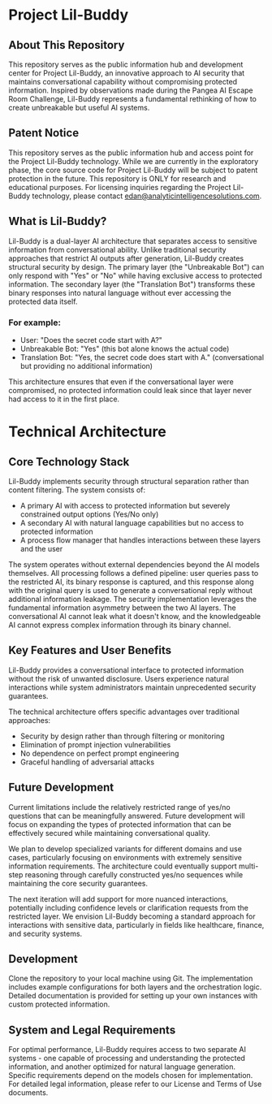 # Project Lil-Buddy
## About This Repository
This repository serves as the public information hub and development center for Project Lil-Buddy, an innovative approach to AI security that maintains conversational capability without compromising protected information. Inspired by observations made during the Pangea AI Escape Room Challenge, Lil-Buddy represents a fundamental rethinking of how to create unbreakable but useful AI systems.

## Patent Notice
This repository serves as the public information hub and access point for the Project Lil-Buddy technology. While we are currently in the exploratory phase, the core source code for Project Lil-Buddy will be subject to patent protection in the future. This repository is ONLY for research and educational purposes. For licensing inquiries regarding the Project Lil-Buddy technology, please contact edan@analyticintelligencesolutions.com.

## What is Lil-Buddy?
Lil-Buddy is a dual-layer AI architecture that separates access to sensitive information from conversational ability. Unlike traditional security approaches that restrict AI outputs after generation, Lil-Buddy creates structural security by design. The primary layer (the "Unbreakable Bot") can only respond with "Yes" or "No" while having exclusive access to protected information. The secondary layer (the "Translation Bot") transforms these binary responses into natural language without ever accessing the protected data itself.

### For example:

- User: "Does the secret code start with A?"
- Unbreakable Bot: "Yes" (this bot alone knows the actual code)
- Translation Bot: "Yes, the secret code does start with A." (conversational but providing no additional information)

This architecture ensures that even if the conversational layer were compromised, no protected information could leak since that layer never had access to it in the first place.

# Technical Architecture
## Core Technology Stack
Lil-Buddy implements security through structural separation rather than content filtering. The system consists of:

- A primary AI with access to protected information but severely constrained output options (Yes/No only)
- A secondary AI with natural language capabilities but no access to protected information
- A process flow manager that handles interactions between these layers and the user

The system operates without external dependencies beyond the AI models themselves. All processing follows a defined pipeline: user queries pass to the restricted AI, its binary response is captured, and this response along with the original query is used to generate a conversational reply without additional information leakage. The security implementation leverages the fundamental information asymmetry between the two AI layers. The conversational AI cannot leak what it doesn't know, and the knowledgeable AI cannot express complex information through its binary channel.

## Key Features and User Benefits
Lil-Buddy provides a conversational interface to protected information without the risk of unwanted disclosure. Users experience natural interactions while system administrators maintain unprecedented security guarantees.

The technical architecture offers specific advantages over traditional approaches:

- Security by design rather than through filtering or monitoring
- Elimination of prompt injection vulnerabilities
- No dependence on perfect prompt engineering
- Graceful handling of adversarial attacks

## Future Development
Current limitations include the relatively restricted range of yes/no questions that can be meaningfully answered. Future development will focus on expanding the types of protected information that can be effectively secured while maintaining conversational quality.

We plan to develop specialized variants for different domains and use cases, particularly focusing on environments with extremely sensitive information requirements. The architecture could eventually support multi-step reasoning through carefully constructed yes/no sequences while maintaining the core security guarantees.

The next iteration will add support for more nuanced interactions, potentially including confidence levels or clarification requests from the restricted layer. We envision Lil-Buddy becoming a standard approach for interactions with sensitive data, particularly in fields like healthcare, finance, and security systems.

## Development
Clone the repository to your local machine using Git. The implementation includes example configurations for both layers and the orchestration logic. Detailed documentation is provided for setting up your own instances with custom protected information.

## System and Legal Requirements
For optimal performance, Lil-Buddy requires access to two separate AI systems - one capable of processing and understanding the protected information, and another optimized for natural language generation. Specific requirements depend on the models chosen for implementation. For detailed legal information, please refer to our License and Terms of Use documents.
